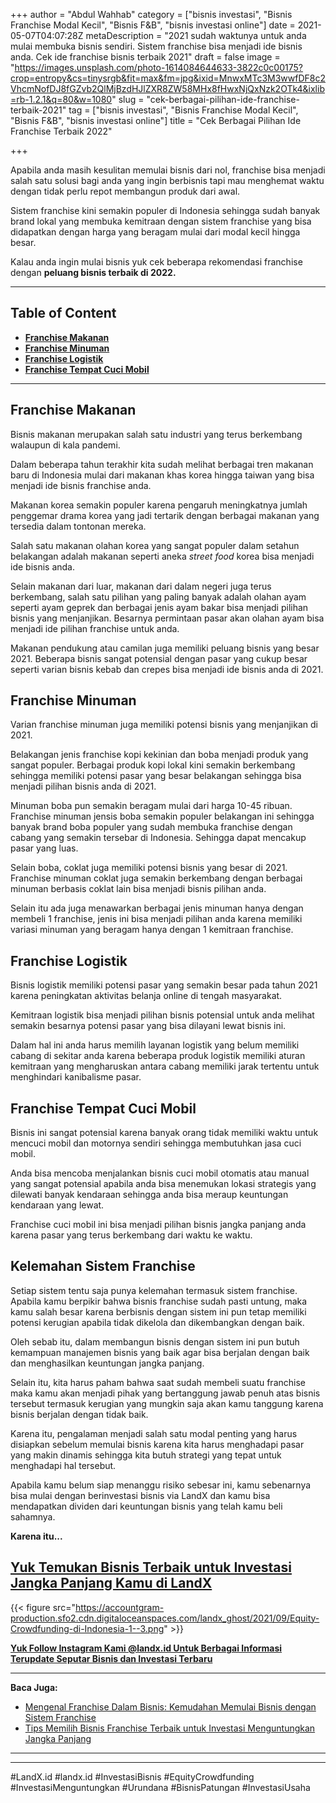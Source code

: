 +++
author = "Abdul Wahhab"
category = ["bisnis investasi", "Bisnis Franchise Modal Kecil", "Bisnis F&B", "bisnis investasi online"]
date = 2021-05-07T04:07:28Z
metaDescription = "2021 sudah waktunya untuk anda mulai membuka bisnis sendiri. Sistem franchise bisa menjadi ide bisnis anda. Cek ide franchise bisnis terbaik 2021"
draft = false
image = "https://images.unsplash.com/photo-1614084644633-3822c0c00175?crop=entropy&cs=tinysrgb&fit=max&fm=jpg&ixid=MnwxMTc3M3wwfDF8c2VhcmNofDJ8fGZvb2QlMjBzdHJlZXR8ZW58MHx8fHwxNjQxNzk2OTk4&ixlib=rb-1.2.1&q=80&w=1080"
slug = "cek-berbagai-pilihan-ide-franchise-terbaik-2021"
tag = ["bisnis investasi", "Bisnis Franchise Modal Kecil", "Bisnis F&B", "bisnis investasi online"]
title = "Cek Berbagai Pilihan Ide Franchise Terbaik 2022"

+++


Apabila anda masih kesulitan memulai bisnis dari nol, franchise bisa menjadi salah satu solusi bagi anda yang ingin berbisnis tapi mau menghemat waktu dengan tidak perlu repot membangun produk dari awal.

Sistem franchise kini semakin populer di Indonesia sehingga sudah banyak brand lokal yang membuka kemitraan dengan sistem franchise yang bisa didapatkan dengan harga yang beragam mulai dari modal kecil hingga besar.

Kalau anda ingin mulai bisnis yuk cek beberapa rekomendasi franchise dengan **peluang bisnis terbaik di 2022.**

---

## Table of Content

* [**Franchise Makanan**](#franchise-makanan)
* [**Franchise Minuman**](#franchise-minuman)
* **[Franchise Logistik](#franchise-logistik)**
* **[Franchise Tempat Cuci Mobil](#franchise-tempat-cuci-mobil )**

---

## Franchise Makanan

Bisnis makanan merupakan salah satu industri yang terus berkembang walaupun di kala pandemi.

Dalam beberapa tahun terakhir kita sudah melihat berbagai tren makanan baru di Indonesia mulai dari makanan khas korea hingga taiwan yang bisa menjadi ide bisnis franchise anda.

Makanan korea semakin populer karena pengaruh meningkatnya jumlah penggemar drama korea yang jadi tertarik dengan berbagai makanan yang tersedia dalam tontonan mereka.

Salah satu makanan olahan korea yang sangat populer dalam setahun belakangan adalah makanan seperti aneka _street food_ korea bisa menjadi ide bisnis anda.

Selain makanan dari luar, makanan dari dalam negeri juga terus berkembang, salah satu pilihan yang paling banyak adalah olahan ayam seperti ayam geprek dan berbagai jenis ayam bakar bisa menjadi pilihan bisnis yang menjanjikan. Besarnya permintaan pasar akan olahan ayam bisa menjadi ide pilihan franchise untuk anda.

Makanan pendukung atau camilan juga memiliki peluang bisnis yang besar 2021. Beberapa bisnis sangat potensial dengan pasar yang cukup besar seperti varian bisnis kebab dan crepes bisa menjadi ide bisnis anda di 2021.

## Franchise Minuman

Varian franchise minuman juga memiliki potensi bisnis yang menjanjikan di 2021.

Belakangan jenis franchise kopi kekinian dan boba menjadi produk yang sangat populer. Berbagai produk kopi lokal kini semakin berkembang sehingga memiliki potensi pasar yang besar belakangan sehingga bisa menjadi pilihan bisnis anda di 2021.

Minuman boba pun semakin beragam mulai dari harga 10-45 ribuan. Franchise minuman jensis boba semakin populer belakangan ini sehingga banyak brand boba populer yang sudah membuka franchise dengan cabang yang semakin tersebar di Indonesia. Sehingga dapat mencakup pasar yang luas.

Selain boba, coklat juga memiliki potensi bisnis yang besar di 2021. Franchise minuman coklat juga semakin berkembang dengan berbagai minuman berbasis coklat lain bisa menjadi bisnis pilihan anda.

Selain itu ada juga menawarkan berbagai jenis minuman hanya dengan membeli 1 franchise, jenis ini bisa menjadi pilihan anda karena memiliki variasi minuman yang beragam hanya dengan 1 kemitraan franchise.

## Franchise Logistik

Bisnis logistik memiliki potensi pasar yang semakin besar pada tahun 2021 karena peningkatan aktivitas belanja online di tengah masyarakat.

Kemitraan logistik bisa menjadi pilihan bisnis potensial untuk anda melihat semakin besarnya potensi pasar yang bisa dilayani lewat bisnis ini.

Dalam hal ini anda harus memilih layanan logistik yang belum memiliki cabang di sekitar anda karena beberapa produk logistik memiliki aturan kemitraan yang mengharuskan antara cabang memiliki jarak tertentu untuk menghindari kanibalisme pasar.

## Franchise Tempat Cuci Mobil

Bisnis ini sangat potensial karena banyak orang tidak memiliki waktu untuk mencuci mobil dan motornya sendiri sehingga membutuhkan jasa cuci mobil.

Anda bisa mencoba menjalankan bisnis cuci mobil otomatis atau manual yang sangat potensial apabila anda bisa menemukan lokasi strategis yang dilewati banyak kendaraan sehingga anda bisa meraup keuntungan kendaraan yang lewat.

Franchise cuci mobil ini bisa menjadi pilihan bisnis jangka panjang anda karena pasar yang terus berkembang dari waktu ke waktu.

## Kelemahan Sistem Franchise

Setiap sistem tentu saja punya kelemahan termasuk sistem franchise. Apabila kamu berpikir bahwa bisnis franchise sudah pasti untung, maka kamu salah besar karena berbisnis dengan sistem ini pun tetap memiliki potensi kerugian apabila tidak dikelola dan dikembangkan dengan baik.

Oleh sebab itu, dalam membangun bisnis dengan sistem ini pun butuh kemampuan manajemen bisnis yang baik agar bisa berjalan dengan baik dan menghasilkan keuntungan jangka panjang.

Selain itu, kita harus paham bahwa saat sudah membeli suatu franchise maka kamu akan menjadi pihak yang bertanggung jawab penuh atas bisnis tersebut termasuk kerugian yang mungkin saja akan kamu tanggung karena bisnis berjalan dengan tidak baik.

Karena itu, pengalaman menjadi salah satu modal penting yang harus disiapkan sebelum memulai bisnis karena kita harus menghadapi pasar yang makin dinamis sehingga kita butuh strategi yang tepat untuk menghadapi hal tersebut.

Apabila kamu belum siap menanggu risiko sebesar ini, kamu sebenarnya bisa mulai dengan berinvestasi bisnis via LandX dan kamu bisa mendapatkan dividen dari keuntungan bisnis yang telah kamu beli sahamnya.

**Karena itu...**

## [Yuk Temukan Bisnis Terbaik untuk Investasi Jangka Panjang Kamu di LandX](https://landx.id/project/?utm_source=Blog&utm_medium=organic+keyword&utm_campaign=blog&utm_id=Blog)

{{< figure src="https://accountgram-production.sfo2.cdn.digitaloceanspaces.com/landx_ghost/2021/09/Equity-Crowdfunding-di-Indonesia-1--3.png" >}}



[**Yuk Follow Instagram Kami @landx.id Untuk Berbagai Informasi Terupdate Seputar Bisnis dan Investasi Terbaru**](https://www.instagram.com/landx.id/?utm_medium=copy_link)

---

**Baca Juga:**

* [Mengenal Franchise Dalam Bisnis: Kemudahan Memulai Bisnis dengan Sistem Franchise](https://landx.id/blog/mengenal-franchise-dalam-bisnis-kemudahan-memulai-bisnis-dengan-sistem-franchise/)
* [Tips Memilih Bisnis Franchise Terbaik untuk Investasi Menguntungkan Jangka Panjang](https://landx.id/blog/tips-memilih-bisnis-franchise-terbaik-untuk-investasi-menguntungkan-jangka-panjang/)

---

---

#LandX.id	#landx.id	#InvestasiBisnis	#EquityCrowdfunding	#InvestasiMenguntungkan	#Urundana	#BisnisPatungan	#InvestasiUsaha

